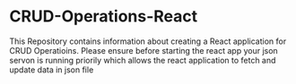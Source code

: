 # CRUD-Operations-React
 This Repository contains information about creating a React application for CRUD Operatioins. Please ensure before starting the react app your json servon is running priorily which allows the react application to fetch and update data in json file

